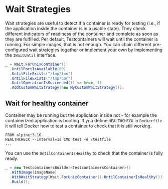 # Wait Strategies

Wait strategies are useful to detect if a container is ready for testing (i.e., if the application inside the container is in a usable state). They check different indicators of readiness of the container and complete as soon as they are fulfilled. Per default, Testcontainers will wait until the container is running. For simple images, that is not enough. You can chain different pre-configured wait strategies together or implement your own by implementing the `IWaitUntil` interface.

```csharp
_ = Wait.ForUnixContainer()
  .UntilPortIsAvailable(80)
  .UntilFileExists("/tmp/foo")
  .UntilFileExists("/tmp/bar")
  .UntilOperationIsSucceeded(() => true, 1)
  .AddCustomWaitStrategy(new MyCustomWaitStrategy());
```

## Wait for healthy container

Container may be running but the application inside not - for example the containerized application is booting. If you define `HEALTHCHECK` in `Dockerfile` it will tell Docker how to test a container to check that it is still working.

```
FROM alpine:3.16
HEALTHCHECK --interval=1s CMD test -e /testfile
...
```

You can use the `UntilContainerIsHealthy` to check that the container is fully ready.

```csharp
_ = new TestcontainersBuilder<TestcontainersContainer>()
  .WithImage(imageName)
  .WithWaitStrategy(Wait.ForUnixContainer().UntilContainerIsHealthy())
  .Build();
```
